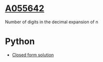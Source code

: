 # [A055642](https://oeis.org/A055642)

Number of digits in the decimal expansion of n

# Python

- [Closed form solution](./python/closed_form.py)
